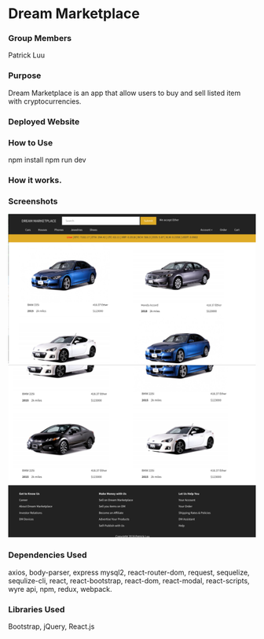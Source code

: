 # Dream Marketplace


### Group Members

Patrick Luu

### Purpose

Dream Marketplace is an app that allow users to buy and sell listed item with cryptocurrencies.



### Deployed Website



### How to Use

npm install
npm run dev

### How it works.



### Screenshots

![Top Page](./screen_shoot/top_page.png)
![Bottom Page](./screen_shoot/footer_page.png)

### Dependencies Used

axios, body-parser, express mysql2, react-router-dom, request, sequelize, sequlize-cli, react, react-bootstrap, react-dom, react-modal, react-scripts, wyre api, npm, redux, webpack.


### Libraries Used

Bootstrap, jQuery, React.js
